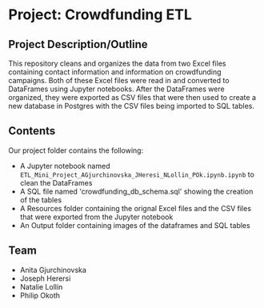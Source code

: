 # Project: Crowdfunding ETL

## Project Description/Outline

This repository cleans and organizes the data from two Excel files containing contact information and information on crowdfunding campaigns.  Both of these Excel files were read in and converted to DataFrames using Jupyter notebooks.  After the DataFrames were organized, they were exported as CSV files that were then used to create a new database in Postgres with the CSV files being imported to SQL tables.

## Contents

Our project folder contains the following:
* A Jupyter notebook named `ETL_Mini_Project_AGjurchinovska_JHeresi_NLollin_POk.ipynb.ipynb` to clean the DataFrames
* A SQL file named 'crowdfunding_db_schema.sql' showing the creation of the tables
* A Resources folder containing the orignal Excel files and the CSV files that were exported from the Jupyter notebook
* An Output folder containing images of the dataframes and SQL tables

## Team
- Anita Gjurchinovska
- Joseph Herersi
- Natalie Lollin
- Philip Okoth
  

